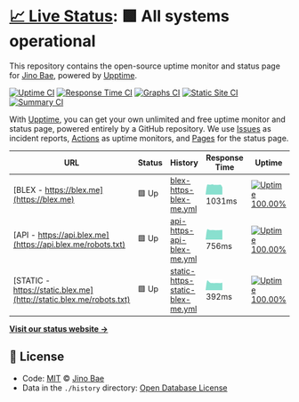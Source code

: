 # [📈 Live Status](https://status.blex.me): <!--live status--> **🟩 All systems operational**

This repository contains the open-source uptime monitor and status page for [Jino Bae](https://blex.me/@baealex), powered by [Upptime](https://github.com/upptime/upptime).

[![Uptime CI](https://github.com/koj-co/upptime/workflows/Uptime%20CI/badge.svg)](https://github.com/koj-co/upptime/actions?query=workflow%3A%22Uptime+CI%22)
[![Response Time CI](https://github.com/koj-co/upptime/workflows/Response%20Time%20CI/badge.svg)](https://github.com/koj-co/upptime/actions?query=workflow%3A%22Response+Time+CI%22)
[![Graphs CI](https://github.com/koj-co/upptime/workflows/Graphs%20CI/badge.svg)](https://github.com/koj-co/upptime/actions?query=workflow%3A%22Graphs+CI%22)
[![Static Site CI](https://github.com/koj-co/upptime/workflows/Static%20Site%20CI/badge.svg)](https://github.com/koj-co/upptime/actions?query=workflow%3A%22Static+Site+CI%22)
[![Summary CI](https://github.com/koj-co/upptime/workflows/Summary%20CI/badge.svg)](https://github.com/koj-co/upptime/actions?query=workflow%3A%22Summary+CI%22)

With [Upptime](https://upptime.js.org), you can get your own unlimited and free uptime monitor and status page, powered entirely by a GitHub repository. We use [Issues](https://github.com/baealex/upptime/issues) as incident reports, [Actions](https://github.com/baealex/upptime/actions) as uptime monitors, and [Pages](https://status.blex.me) for the status page.

<!--start: status pages-->
<!-- This summary is generated by Upptime (https://github.com/upptime/upptime) -->
<!-- Do not edit this manually, your changes will be overwritten -->

| URL                                                                 | Status | History                                                                                                                      | Response Time                                                                                    | Uptime                                                                                                                                                                                                                                      |
| ------------------------------------------------------------------- | ------ | ---------------------------------------------------------------------------------------------------------------------------- | ------------------------------------------------------------------------------------------------ | ------------------------------------------------------------------------------------------------------------------------------------------------------------------------------------------------------------------------------------------- |
| [BLEX - https://blex.me](https://blex.me)                           | 🟩 Up  | [blex-https-blex-me.yml](https://github.com/baealex/upptime/commits/master/history/blex-https-blex-me.yml)                   | <img alt="Response time graph" src="./graphs/blex-https-blex-me.png" height="20"> 1031ms         | [![Uptime 100.00%](https://img.shields.io/endpoint?url=https%3A%2F%2Fraw.githubusercontent.com%2Fbaealex%2Fupptime%2Fmaster%2Fapi%2Fblex-https-blex-me%2Fuptime.json)](https://status.blex.me/history/blex-https-blex-me)                   |
| [API - https://api.blex.me](https://api.blex.me/robots.txt)         | 🟩 Up  | [api-https-api-blex-me.yml](https://github.com/baealex/upptime/commits/master/history/api-https-api-blex-me.yml)             | <img alt="Response time graph" src="./graphs/api-https-api-blex-me.png" height="20"> 756ms       | [![Uptime 100.00%](https://img.shields.io/endpoint?url=https%3A%2F%2Fraw.githubusercontent.com%2Fbaealex%2Fupptime%2Fmaster%2Fapi%2Fapi-https-api-blex-me%2Fuptime.json)](https://status.blex.me/history/api-https-api-blex-me)             |
| [STATIC - https://static.blex.me](http://static.blex.me/robots.txt) | 🟩 Up  | [static-https-static-blex-me.yml](https://github.com/baealex/upptime/commits/master/history/static-https-static-blex-me.yml) | <img alt="Response time graph" src="./graphs/static-https-static-blex-me.png" height="20"> 392ms | [![Uptime 100.00%](https://img.shields.io/endpoint?url=https%3A%2F%2Fraw.githubusercontent.com%2Fbaealex%2Fupptime%2Fmaster%2Fapi%2Fstatic-https-static-blex-me%2Fuptime.json)](https://status.blex.me/history/static-https-static-blex-me) |

<!--end: status pages-->

[**Visit our status website →**](https://status.blex.me)

## 📄 License

- Code: [MIT](./LICENSE) © [Jino Bae](https://blex.me/@baealex)
- Data in the `./history` directory: [Open Database License](https://opendatacommons.org/licenses/odbl/1-0/)
